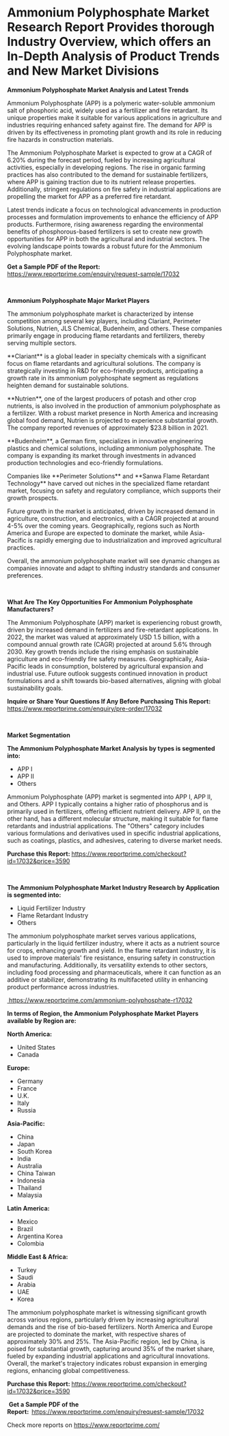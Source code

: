 <p><h1>Ammonium Polyphosphate Market Research Report Provides thorough Industry Overview, which offers an In-Depth Analysis of Product Trends and New Market Divisions</h1></p><p><strong>Ammonium Polyphosphate Market Analysis and Latest Trends</strong></p>
<p><p>Ammonium Polyphosphate (APP) is a polymeric water-soluble ammonium salt of phosphoric acid, widely used as a fertilizer and fire retardant. Its unique properties make it suitable for various applications in agriculture and industries requiring enhanced safety against fire. The demand for APP is driven by its effectiveness in promoting plant growth and its role in reducing fire hazards in construction materials.</p><p>The Ammonium Polyphosphate Market is expected to grow at a CAGR of 6.20% during the forecast period, fueled by increasing agricultural activities, especially in developing regions. The rise in organic farming practices has also contributed to the demand for sustainable fertilizers, where APP is gaining traction due to its nutrient release properties. Additionally, stringent regulations on fire safety in industrial applications are propelling the market for APP as a preferred fire retardant.</p><p>Latest trends indicate a focus on technological advancements in production processes and formulation improvements to enhance the efficiency of APP products. Furthermore, rising awareness regarding the environmental benefits of phosphorous-based fertilizers is set to create new growth opportunities for APP in both the agricultural and industrial sectors. The evolving landscape points towards a robust future for the Ammonium Polyphosphate market.</p></p>
<p><strong>Get a Sample PDF of the Report:&nbsp;</strong> <a href="https://www.reportprime.com/enquiry/request-sample/17032?utm_campaign=2946&utm_medium=2&utm_source=Github&utm_content=ia&utm_term=18032025&utm_id=ammonium-polyphosphate">https://www.reportprime.com/enquiry/request-sample/17032</a></p>
<p>&nbsp;</p>
<p><strong>Ammonium Polyphosphate Major Market Players</strong></p>
<p><p>The ammonium polyphosphate market is characterized by intense competition among several key players, including Clariant, Perimeter Solutions, Nutrien, JLS Chemical, Budenheim, and others. These companies primarily engage in producing flame retardants and fertilizers, thereby serving multiple sectors.</p><p>**Clariant** is a global leader in specialty chemicals with a significant focus on flame retardants and agricultural solutions. The company is strategically investing in R&D for eco-friendly products, anticipating a growth rate in its ammonium polyphosphate segment as regulations heighten demand for sustainable solutions.</p><p>**Nutrien**, one of the largest producers of potash and other crop nutrients, is also involved in the production of ammonium polyphosphate as a fertilizer. With a robust market presence in North America and increasing global food demand, Nutrien is projected to experience substantial growth. The company reported revenues of approximately $23.8 billion in 2021.</p><p>**Budenheim**, a German firm, specializes in innovative engineering plastics and chemical solutions, including ammonium polyphosphate. The company is expanding its market through investments in advanced production technologies and eco-friendly formulations. </p><p>Companies like **Perimeter Solutions** and **Sanwa Flame Retardant Technology** have carved out niches in the specialized flame retardant market, focusing on safety and regulatory compliance, which supports their growth prospects. </p><p>Future growth in the market is anticipated, driven by increased demand in agriculture, construction, and electronics, with a CAGR projected at around 4-5% over the coming years. Geographically, regions such as North America and Europe are expected to dominate the market, while Asia-Pacific is rapidly emerging due to industrialization and improved agricultural practices.</p><p>Overall, the ammonium polyphosphate market will see dynamic changes as companies innovate and adapt to shifting industry standards and consumer preferences.</p></p>
<p>&nbsp;</p>
<p><strong>What Are The Key Opportunities For Ammonium Polyphosphate Manufacturers?</strong></p>
<p><p>The Ammonium Polyphosphate (APP) market is experiencing robust growth, driven by increased demand in fertilizers and fire-retardant applications. In 2022, the market was valued at approximately USD 1.5 billion, with a compound annual growth rate (CAGR) projected at around 5.6% through 2030. Key growth trends include the rising emphasis on sustainable agriculture and eco-friendly fire safety measures. Geographically, Asia-Pacific leads in consumption, bolstered by agricultural expansion and industrial use. Future outlook suggests continued innovation in product formulations and a shift towards bio-based alternatives, aligning with global sustainability goals.</p></p>
<p><strong>Inquire or Share Your Questions If Any Before Purchasing This Report:</strong> <a href="https://www.reportprime.com/enquiry/pre-order/17032?utm_campaign=2946&utm_medium=2&utm_source=Github&utm_content=ia&utm_term=18032025&utm_id=ammonium-polyphosphate">https://www.reportprime.com/enquiry/pre-order/17032</a></p>
<p>&nbsp;</p>
<p><strong>Market Segmentation</strong></p>
<p><strong>The Ammonium Polyphosphate Market Analysis by types is segmented into:</strong></p>
<p><ul><li>APP I</li><li>APP II</li><li>Others</li></ul></p>
<p><p>Ammonium Polyphosphate (APP) market is segmented into APP I, APP II, and Others. APP I typically contains a higher ratio of phosphorus and is primarily used in fertilizers, offering efficient nutrient delivery. APP II, on the other hand, has a different molecular structure, making it suitable for flame retardants and industrial applications. The "Others" category includes various formulations and derivatives used in specific industrial applications, such as coatings, plastics, and adhesives, catering to diverse market needs.</p></p>
<p><strong>Purchase this Report:&nbsp;</strong><a href="https://www.reportprime.com/checkout?id=17032&price=3590&utm_campaign=2946&utm_medium=2&utm_source=Github&utm_content=ia&utm_term=18032025&utm_id=ammonium-polyphosphate">https://www.reportprime.com/checkout?id=17032&price=3590</a></p>
<p>&nbsp;</p>
<p><strong>The Ammonium Polyphosphate Market Industry Research by Application is segmented into:</strong></p>
<p><ul><li>Liquid Fertilizer Industry</li><li>Flame Retardant Industry</li><li>Others</li></ul></p>
<p><p>The ammonium polyphosphate market serves various applications, particularly in the liquid fertilizer industry, where it acts as a nutrient source for crops, enhancing growth and yield. In the flame retardant industry, it is used to improve materials' fire resistance, ensuring safety in construction and manufacturing. Additionally, its versatility extends to other sectors, including food processing and pharmaceuticals, where it can function as an additive or stabilizer, demonstrating its multifaceted utility in enhancing product performance across industries.</p></p>
<p><a href="https://www.reportprime.com/ammonium-polyphosphate-r17032?utm_campaign=2946&utm_medium=2&utm_source=Github&utm_content=ia&utm_term=18032025&utm_id=ammonium-polyphosphate">&nbsp;https://www.reportprime.com/ammonium-polyphosphate-r17032</a></p>
<p><strong>In terms of Region, the Ammonium Polyphosphate Market Players available by Region are:</strong></p>
<p>
    <p> <strong> North America: </strong>
        <ul>
            <li>United States</li>
            <li>Canada</li>
        </ul>
        </p> 
    <p> <strong> Europe: </strong>
        <ul>
            <li>Germany</li>
            <li>France</li>
            <li>U.K.</li>
            <li>Italy</li>
            <li>Russia</li>
        </ul>
        </p> 
    <p> <strong> Asia-Pacific: </strong>
        <ul>
            <li>China</li>
            <li>Japan</li>
            <li>South Korea</li>
            <li>India</li>
            <li>Australia</li>
            <li>China Taiwan</li>
            <li>Indonesia</li>
            <li>Thailand</li>
            <li>Malaysia</li>
        </ul>
        </p> 
    <p> <strong> Latin America: </strong>
        <ul>
            <li>Mexico</li>
            <li>Brazil</li>
            <li>Argentina Korea</li>
            <li>Colombia</li>
        </ul>
        </p> 
    <p> <strong> Middle East & Africa: </strong>
        <ul>
            <li>Turkey</li>
            <li>Saudi</li>
            <li>Arabia</li>
            <li>UAE</li>
            <li>Korea</li>
        </ul>
    </p>
    </p>
<p><p>The ammonium polyphosphate market is witnessing significant growth across various regions, particularly driven by increasing agricultural demands and the rise of bio-based fertilizers. North America and Europe are projected to dominate the market, with respective shares of approximately 30% and 25%. The Asia-Pacific region, led by China, is poised for substantial growth, capturing around 35% of the market share, fueled by expanding industrial applications and agricultural innovations. Overall, the market's trajectory indicates robust expansion in emerging regions, enhancing global competitiveness.</p></p>
<p><strong>Purchase this Report: </strong><a href="https://www.reportprime.com/checkout?id=17032&price=3590&utm_campaign=2946&utm_medium=2&utm_source=Github&utm_content=ia&utm_term=18032025&utm_id=ammonium-polyphosphate">https://www.reportprime.com/checkout?id=17032&price=3590</a></p>
<p>&nbsp;<strong>Get a Sample PDF of the Report:&nbsp;&nbsp;</strong><a href="https://www.reportprime.com/enquiry/request-sample/17032?utm_campaign=2946&utm_medium=2&utm_source=Github&utm_content=ia&utm_term=18032025&utm_id=ammonium-polyphosphate">https://www.reportprime.com/enquiry/request-sample/17032</a></p>
<p><strong></strong></p>
<p>Check more reports on <a href="https://www.reportprime.com/?utm_campaign=2946&utm_medium=2&utm_source=Github&utm_content=ia&utm_term=18032025&utm_id=ammonium-polyphosphate">https://www.reportprime.com/</a></p>